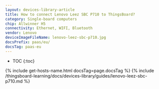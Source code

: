 ```yaml
---
layout: devices-library-article
title: How to connect Lenovo Leez SBC P710 to ThingsBoard?
category: Single-board computers
chip: Allwinner H5
connectivity: Ethernet, WIFI, Bluetooth
vendor: Lenovo
deviceImageFileName: lenovo-leez-sbc-p710.jpg
docsPrefix: paas/eu/
docsTag: paas-eu
---
```



* TOC
{:toc}

{% include get-hosts-name.html docsTag=page.docsTag %}
{% include /thingsboard-learning/docs/devices-library/guides/lenovo-leez-sbc-p710.md %}